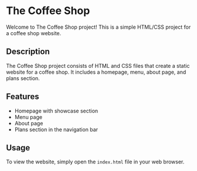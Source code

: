 # The Coffee Shop

Welcome to The Coffee Shop project! This is a simple HTML/CSS project for a coffee shop website.

## Description

The Coffee Shop project consists of HTML and CSS files that create a static website for a coffee shop. It includes a homepage, menu, about page, and plans section.

## Features

- Homepage with showcase section
- Menu page
- About page
- Plans section in the navigation bar

## Usage

To view the website, simply open the `index.html` file in your web browser.
